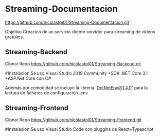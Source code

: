 # Streaming-Documentacion
https://github.com/nicolastpi01/Streaming-Documentacion.git

Objetivo
 Creacion de un servicio cliente servidor para streaming de videos gratuitos.


## Streaming-Backend
Clonar Repo https://github.com/nicolastpi01/Streaming-Backend.git

#Instalacion
Se uso Visual Studio 2019 Community
	+SDK .NET Core 3.1
	+ASP.Net Core con C#

Además por comodidad se incluyo la libreria 'DotNetEnv@1.4.0' para la lectura de ficheros de configuración .env


## Streaming-Frontend
Clonar Repo https://github.com/nicolastpi01/Streaming-Frontend.git

#Instalacion
Se uso Visual Studio Code con pluggins de React+Typescript
